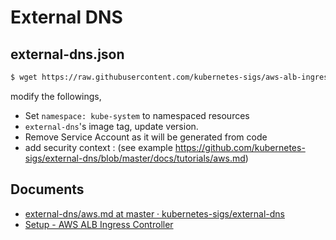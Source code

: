 # External DNS

## external-dns.json

```bash
$ wget https://raw.githubusercontent.com/kubernetes-sigs/aws-alb-ingress-controller/v1.1.6/docs/examples/external-dns.yaml
```

modify the followings,
- Set `namespace: kube-system` to namespaced resources
- `external-dns`'s image tag, update version.
- Remove Service Account as it will be generated from code
- add security context : (see example https://github.com/kubernetes-sigs/external-dns/blob/master/docs/tutorials/aws.md)
## Documents

- [external\-dns/aws\.md at master · kubernetes\-sigs/external\-dns](https://github.com/kubernetes-sigs/external-dns/blob/master/docs/tutorials/aws.md#iam-permissions)
- [Setup \- AWS ALB Ingress Controller](https://kubernetes-sigs.github.io/aws-alb-ingress-controller/guide/external-dns/setup/#role-permissions)
